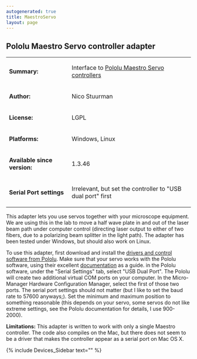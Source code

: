 ```yaml
---
autogenerated: true
title: MaestroServo
layout: page
---
```


## Pololu Maestro Servo controller adapter

<table cellspacing=3>

<tr>

<td markdown="1">

**Summary:**

</td>

<td markdown="1" valign="top">

Interface to [Pololu Maestro Servo
controllers](http://www.pololu.com/docs/0J40/all)

</td>

</tr>

<tr>

<td markdown="1">

**Author:**

</td>

<td markdown="1">

Nico Stuurman

</td>

</tr>

<tr>

<td markdown="1">

**License:**

</td>

<td markdown="1">

LGPL

</td>

</tr>

<tr>

<td markdown="1">

**Platforms:**

</td>

<td markdown="1">

Windows, Linux

</td>

</tr>

<tr>

<td markdown="1">

**Available since version:**

</td>

<td markdown="1">

1.3.46

</td>

<tr>

<td markdown="1">

**Serial Port settings**

</td>

<td markdown="1">

Irrelevant, but set the controller to "USB dual port" first

</table>

This adapter lets you use servos together with your microscope
equipment. We are using this in the lab to move a half wave plate in and
out of the laser beam path under computer control (directing laser
output to either of two fibers, due to a polarizing beam splitter in the
light path). The adapter has been tested under Windows, but should also
work on Linux.

To use this adapter, first download and install the [drivers and control
software from
Pololu](http://www.pololu.com/file/download/media/Maestro_windows_100506.zip?file_id=0J266).
Make sure that your servo works with the Pololu software, using their
excellent [documentation](http://www.pololu.com/docs/0J40/all) as a
guide. in the Pololu software, under the "Serial Settings" tab, select
"USB Dual Port". The Pololu will create two additional virtual COM ports
on your computer. In the Micro-Manager Hardware Configuration Manager,
select the first of those two ports. The serial port settings should not
matter (but I like to set the baud rate to 57600 anyways;). Set the
minimum and maximum position to something reasonable (this depends on
your servo, some servos do not like extreme settings, see the Pololu
documentation for details, I use 900-2000).

<b>Limitations:</b> This adapter is written to work with only a single
Maestro controller. The code also compiles on the Mac, but there does
not seem to be a driver that makes the controller appear as a serial
port on Mac OS X.

{% include Devices_Sidebar text="" %}
